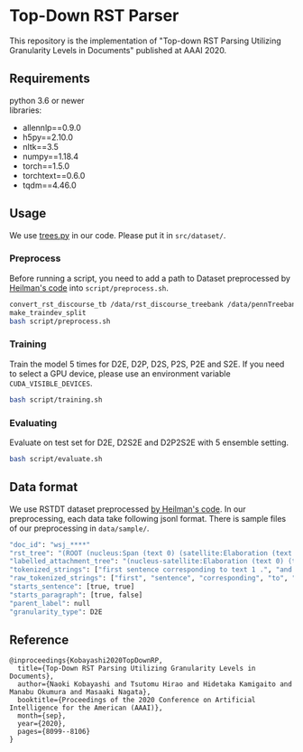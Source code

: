 # Top-Down RST Parser
This repository is the implementation of "Top-down RST Parsing Utilizing Granularity Levels in Documents" published at AAAI 2020.

## Requirements
python 3.6 or newer  
libraries:
- allennlp==0.9.0
- h5py==2.10.0
- nltk==3.5
- numpy==1.18.4
- torch==1.5.0
- torchtext==0.6.0
- tqdm==4.46.0


## Usage
We use [trees.py](https://github.com/mitchellstern/minimal-span-parser/blob/master/src/trees.py) in our code.
Please put it in `src/dataset/`.

### Preprocess
Before running a script, you need to add a path to Dataset preprocessed by
[Heilman's code](https://github.com/EducationalTestingService/discourse-parsing) into `script/preprocess.sh`.

```bash
convert_rst_discourse_tb /data/rst_discourse_treebank /data/pennTreebank/
make_traindev_split
bash script/preprocess.sh
```

### Training
Train the model 5 times for D2E, D2P, D2S, P2S, P2E and S2E.
If you need to select a GPU device, please use an environment variable `CUDA_VISIBLE_DEVICES`.

```bash
bash script/training.sh
```

### Evaluating
Evaluate on test set for D2E, D2S2E and D2P2S2E with 5 ensemble setting.

```bash
bash script/evaluate.sh
```

## Data format

We use RSTDT dataset preprocessed [by Heilman's code](https://github.com/EducationalTestingService/discourse-parsing).
In our preprocessing, each data take following jsonl format.
There is sample files of our preprocessing in `data/sample/`.

```bash
"doc_id": "wsj_****"
"rst_tree": "(ROOT (nucleus:Span (text 0) (satellite:Elaboration (text 1))))"
"labelled_attachment_tree": "(nucleus-satellite:Elaboration (text 0) (text 1))"
"tokenized_strings": ["first sentence corresponding to text 1 .", "and this is second sentence ."]
"raw_tokenized_strings": ["first", "sentence", "corresponding", "to", "text", "1", ".", "and", "this", "is", "second", "sentence", "."]
"starts_sentence": [true, true]
"starts_paragraph": [true, false]
"parent_label": null
"granularity_type": D2E
```


## Reference

```
@inproceedings{Kobayashi2020TopDownRP,
  title={Top-Down RST Parsing Utilizing Granularity Levels in Documents},
  author={Naoki Kobayashi and Tsutomu Hirao and Hidetaka Kamigaito and Manabu Okumura and Masaaki Nagata},
  booktitle={Proceedings of the 2020 Conference on Artificial Intelligence for the American (AAAI)},
  month={sep},
  year={2020},
  pages={8099--8106}
}
```
